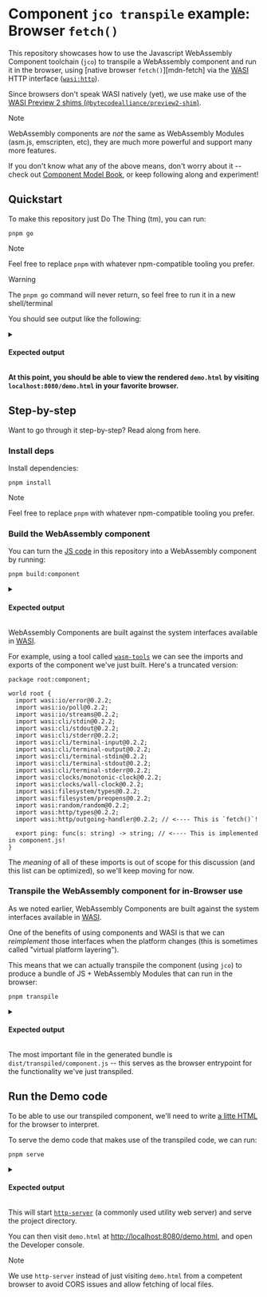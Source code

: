 # Component `jco transpile` example:  Browser `fetch()`

This repository showcases how to use the Javascript WebAssembly Component toolchain (`jco`) to
transpile a WebAssembly component and run it in the browser, using [native browser `fetch()`][mdn-fetch] via
the [WASI][wasi] HTTP interface ([`wasi:http`][wasi-http]).

Since browsers don't speak WASI natively (yet), we use make use of the
[WASI Preview 2 shims (`@bytecodealliance/preview2-shim`)][p2-shims].

> [!NOTE]
> WebAssembly components are *not* the same as WebAssembly Modules (asm.js, emscripten, etc),
> they are much more powerful and support many more features.
>
> If you don't know what any of the above means, don't worry about it -- check out [Component Model Book][cm-book],
> or keep following along and experiment!

## Quickstart

To make this repository just Do The Thing (tm), you can run:

```console
pnpm go
```
> [!NOTE]
> Feel free to replace `pnpm` with whatever npm-compatible tooling you prefer.

> [!WARNING]
> The `pnpm go` command will never return, so feel free to run it in a new shell/terminal


You should see output like the following:

<details>
<summary><h4>Expected output</h4></summary>

```
❯ pnpm go

> @ go /tmp/test-fetch
> npm run build:component && npm run transpile && npm run serve


> build:component
> jco componentize -w component.wit component.js -o component.wasm

OK Successfully written component.wasm.

> transpile
> jco transpile -o dist/transpiled component.wasm


  Transpiled JS Component Files:

 - dist/transpiled/component.core.wasm                          10.1 MiB
 - dist/transpiled/component.core2.wasm                         13.9 KiB
 - dist/transpiled/component.d.ts                               1.34 KiB
 - dist/transpiled/component.js                                  181 KiB
 - dist/transpiled/interfaces/wasi-cli-stderr.d.ts              0.16 KiB
 - dist/transpiled/interfaces/wasi-cli-stdin.d.ts               0.15 KiB
 - dist/transpiled/interfaces/wasi-cli-stdout.d.ts              0.16 KiB
 - dist/transpiled/interfaces/wasi-cli-terminal-input.d.ts       0.1 KiB
 - dist/transpiled/interfaces/wasi-cli-terminal-output.d.ts      0.1 KiB
 - dist/transpiled/interfaces/wasi-cli-terminal-stderr.d.ts      0.2 KiB
 - dist/transpiled/interfaces/wasi-cli-terminal-stdin.d.ts       0.2 KiB
 - dist/transpiled/interfaces/wasi-cli-terminal-stdout.d.ts      0.2 KiB
 - dist/transpiled/interfaces/wasi-clocks-monotonic-clock.d.ts  0.31 KiB
 - dist/transpiled/interfaces/wasi-clocks-wall-clock.d.ts       0.19 KiB
 - dist/transpiled/interfaces/wasi-filesystem-preopens.d.ts     0.19 KiB
 - dist/transpiled/interfaces/wasi-filesystem-types.d.ts        2.89 KiB
 - dist/transpiled/interfaces/wasi-http-outgoing-handler.d.ts    0.5 KiB
 - dist/transpiled/interfaces/wasi-http-types.d.ts              8.73 KiB
 - dist/transpiled/interfaces/wasi-io-error.d.ts                0.08 KiB
 - dist/transpiled/interfaces/wasi-io-poll.d.ts                 0.14 KiB
 - dist/transpiled/interfaces/wasi-io-streams.d.ts              0.72 KiB
 - dist/transpiled/interfaces/wasi-random-random.d.ts           0.14 KiB


> serve
> http-server .

Starting up http-server, serving .

http-server version: 14.1.1

http-server settings:
CORS: disabled
Cache: 3600 seconds
Connection Timeout: 120 seconds
Directory Listings: visible
AutoIndex: visible
Serve GZIP Files: false
Serve Brotli Files: false
Default File Extension: none

Available on:
  http://127.0.0.1:8080
  http://192.168.50.129:8080
  http://100.64.0.1:8080
Hit CTRL-C to stop the server
```

</details>

**At this point, you should be able to view the rendered `demo.html` by visiting `localhost:8080/demo.html` in your
favorite browser.**

## Step-by-step

Want to go through it step-by-step? Read along from here.

### Install deps

Install dependencies:

```console
pnpm install
```
> [!NOTE]
> Feel free to replace `pnpm` with whatever npm-compatible tooling you prefer.

### Build the WebAssembly component

You can turn the [JS code](./component.js) in this repository into a WebAssembly component by running:

```console
pnpm build:component
```

<details>
<summary><h4>Expected output</h4></summary>

You should see output like the following:

```console
pnpm build:component

> @ build:component /tmp/test-fetch
> jco componentize -w component.wit component.js -o component.wasm

OK Successfully written component.wasm.
```

</details>

WebAssembly Components are built against the system interfaces available in [WASI][wasi].

For example, using a tool called [`wasm-tools`][wasm-tools] we can see the imports and exports
of the component we've just built. Here's a truncated version:

```wit
package root:component;

world root {
  import wasi:io/error@0.2.2;
  import wasi:io/poll@0.2.2;
  import wasi:io/streams@0.2.2;
  import wasi:cli/stdin@0.2.2;
  import wasi:cli/stdout@0.2.2;
  import wasi:cli/stderr@0.2.2;
  import wasi:cli/terminal-input@0.2.2;
  import wasi:cli/terminal-output@0.2.2;
  import wasi:cli/terminal-stdin@0.2.2;
  import wasi:cli/terminal-stdout@0.2.2;
  import wasi:cli/terminal-stderr@0.2.2;
  import wasi:clocks/monotonic-clock@0.2.2;
  import wasi:clocks/wall-clock@0.2.2;
  import wasi:filesystem/types@0.2.2;
  import wasi:filesystem/preopens@0.2.2;
  import wasi:random/random@0.2.2;
  import wasi:http/types@0.2.2;
  import wasi:http/outgoing-handler@0.2.2; // <---- This is `fetch()`!

  export ping: func(s: string) -> string; // <---- This is implemented in component.js!
}
```

The *meaning* of all of these imports is out of scope for this discussion (and this list can be optimized),
so we'll keep moving for now.

[wasm-tools]: https://github.com/bytecodealliance/wasm-tools

### Transpile the WebAssembly component for in-Browser use

As we noted earlier, WebAssembly Components are built against the system interfaces available in [WASI][wasi].

One of the benefits of using components and WASI is that we can *reimplement* those interfaces when
the platform changes (this is sometimes called "virtual platform layering").

This means that we can actually transpile the component (using `jco`) to produce a bundle of JS + WebAssembly Modules
that can run in the browser:

```console
pnpm transpile
```

<details>
<summary><h4>Expected output</h4></summary>

You should see output like the following:

```
> @ transpile /tmp/test-fetch
> jco transpile -o dist/transpiled component.wasm


  Transpiled JS Component Files:

 - dist/transpiled/component.core.wasm                          10.1 MiB
 - dist/transpiled/component.core2.wasm                         13.9 KiB
 - dist/transpiled/component.d.ts                               1.34 KiB
 - dist/transpiled/component.js                                  181 KiB
 - dist/transpiled/interfaces/wasi-cli-stderr.d.ts              0.16 KiB
 - dist/transpiled/interfaces/wasi-cli-stdin.d.ts               0.15 KiB
 - dist/transpiled/interfaces/wasi-cli-stdout.d.ts              0.16 KiB
 - dist/transpiled/interfaces/wasi-cli-terminal-input.d.ts       0.1 KiB
 - dist/transpiled/interfaces/wasi-cli-terminal-output.d.ts      0.1 KiB
 - dist/transpiled/interfaces/wasi-cli-terminal-stderr.d.ts      0.2 KiB
 - dist/transpiled/interfaces/wasi-cli-terminal-stdin.d.ts       0.2 KiB
 - dist/transpiled/interfaces/wasi-cli-terminal-stdout.d.ts      0.2 KiB
 - dist/transpiled/interfaces/wasi-clocks-monotonic-clock.d.ts  0.31 KiB
 - dist/transpiled/interfaces/wasi-clocks-wall-clock.d.ts       0.19 KiB
 - dist/transpiled/interfaces/wasi-filesystem-preopens.d.ts     0.19 KiB
 - dist/transpiled/interfaces/wasi-filesystem-types.d.ts        2.89 KiB
 - dist/transpiled/interfaces/wasi-http-outgoing-handler.d.ts    0.5 KiB
 - dist/transpiled/interfaces/wasi-http-types.d.ts              8.73 KiB
 - dist/transpiled/interfaces/wasi-io-error.d.ts                0.08 KiB
 - dist/transpiled/interfaces/wasi-io-poll.d.ts                 0.14 KiB
 - dist/transpiled/interfaces/wasi-io-streams.d.ts              0.72 KiB
 - dist/transpiled/interfaces/wasi-random-random.d.ts           0.14 KiB
```

</details>

The most important file in the generated bundle is `dist/transpiled/component.js` -- this serves
as the browser entrypoint for the functionality we've just transpiled.

## Run the Demo code

To be able to use our transpiled component, we'll need to write [a litte HTML](./demo.html) for the browser to interpret.

To serve the demo code that makes use of the transpiled code, we can run:

```console
pnpm serve
```

<details>
<summary><h4>Expected output</h4></summary>

You should see output like the following:

```
> serve
> http-server .

Starting up http-server, serving .

http-server version: 14.1.1

http-server settings:
CORS: disabled
Cache: 3600 seconds
Connection Timeout: 120 seconds
Directory Listings: visible
AutoIndex: visible
Serve GZIP Files: false
Serve Brotli Files: false
Default File Extension: none

Available on:
  http://127.0.0.1:8080
  http://192.168.50.129:8080
  http://100.64.0.1:8080
Hit CTRL-C to stop the server
```

</details>

This will start [`http-server`][http-server] (a commonly used utility web server) and serve the project directory.

You can then visit `demo.html` at [http://localhost:8080/demo.html](http://localhost:8080/demo.html), and open the
Developer console.

> [!NOTE]
> We use `http-server` instead of just visiting `demo.html` from a competent browser
> to avoid CORS issues and allow fetching of local files.

[wasi]: https://github.com/WebAssembly/WASI/tree/main
[wasi-http]: https://github.com/WebAssembly/wasi-http
[p2-shims]: https://www.npmjs.com/package/@bytecodealliance/preview2-shim
[cm-book]: https://component-model.bytecodealliance.org/
[http-server]: https://www.npmjs.com/package/http-server
